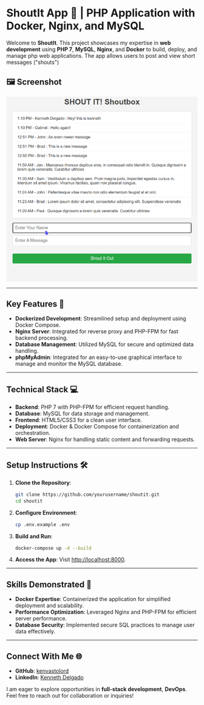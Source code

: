 #
# ShoutIt App 📢 | PHP Application with Docker, Nginx, and MySQL

Welcome to **ShoutIt**. This project showcases my expertise in **web development** using **PHP 7**, **MySQL**, **Nginx**, and **Docker** to build, deploy, and manage php web applications. The app allows users to post and view short messages ("shouts")


## 🖼️ Screenshot

![Shout Box](./shout.gif)

---

## Key Features 🚀

- **Dockerized Development**: Streamlined setup and deployment using Docker Compose.
- **Nginx Server**: Integrated for reverse proxy and PHP-FPM for fast backend processing.
- **Database Management**: Utilized MySQL for secure and optimized data handling.
- **phpMyAdmin**: Integrated for an easy-to-use graphical interface to manage and monitor the MySQL database.

---

## Technical Stack 💻

- **Backend**: PHP 7 with PHP-FPM for efficient request handling.
- **Database**: MySQL for data storage and management.
- **Frontend**: HTML5/CSS3 for a clean user interface.
- **Deployment**: Docker & Docker Compose for containerization and orchestration.
- **Web Server**: Nginx for handling static content and forwarding requests.

---

## Setup Instructions 🛠️

1. **Clone the Repository**:

   ```bash
   git clone https://github.com/yourusername/shoutit.git
   cd shoutit
   ```

2. **Configure Environment**:

   ```bash
   cp .env.example .env
   ```

3. **Build and Run**:

   ```bash
   docker-compose up -d --build
   ```

4. **Access the App**: Visit [http://localhost:8000](http://localhost:8000).

---

## Skills Demonstrated 🌟

- **Docker Expertise**: Containerized the application for simplified deployment and scalability.
- **Performance Optimization**: Leveraged Nginx and PHP-FPM for efficient server performance.
- **Database Security**: Implemented secure SQL practices to manage user data effectively.

---

## Connect With Me 🌐


- **GitHub**: [kenvastolord](https://github.com/kenvastolord)
- **LinkedIn**: [Kenneth Delgado](https://linkedin.com/in/kenneth-delgado-g)


I am eager to explore opportunities in **full-stack development**, **DevOps**. Feel free to reach out for collaboration or inquiries!
